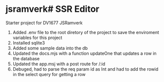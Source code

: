 # jsramverk# SSR Editor

Starter project for DV1677 JSRamverk

1. Added .env file to the root diretory of the project to save the enviroment variables for this project
2. Installed sqlite3
3. Added some sample data into the db
4. Updated the docs.mjs with a function updateOne that updates a row in the database
5. Updated the app.msj with a post route for /:id
6. Debuged, had to parse the req param id as Int and had to add the rowid in the select query for getting a row